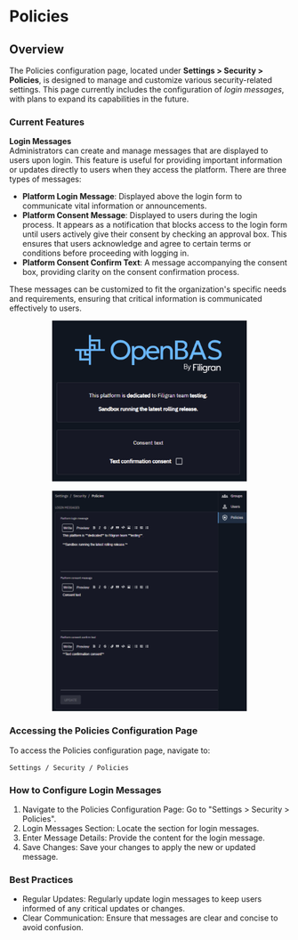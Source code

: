 # Policies

## Overview

The Policies configuration page, located under **Settings > Security > Policies**, is designed to manage and customize various security-related settings. 
This page currently includes the configuration of _login messages_, with plans to expand its capabilities in the future.  

### Current Features

**Login Messages**   
Administrators can create and manage messages that are displayed to users upon login. This feature is useful for providing important information or updates directly to users when they access the platform.
  There are three types of messages:
  * **Platform Login Message**: Displayed above the login form to communicate vital information or announcements.
  * **Platform Consent Message**: Displayed to users during the login process. It appears as a notification that blocks access to the login form until users actively give their consent by checking an approval box. This ensures that users acknowledge and agree to certain terms or conditions before proceeding with logging in.
  * **Platform Consent Confirm Text**: A message accompanying the consent box, providing clarity on the consent confirmation process.

These messages can be customized to fit the organization's specific needs and requirements, ensuring that critical information is communicated effectively to users.
<p align="center">
<img src="img.png" width="350">
</p>
<p align="center">
<img src="img_1.png" width="350">
</p>

### Accessing the Policies Configuration Page

To access the Policies configuration page, navigate to:

    Settings / Security / Policies  

### How to Configure Login Messages

  1. Navigate to the Policies Configuration Page: Go to "Settings > Security > Policies".
  2. Login Messages Section: Locate the section for login messages.  
  3. Enter Message Details: Provide the content for the login message.  
  4. Save Changes: Save your changes to apply the new or updated message.  

### Best Practices

  * Regular Updates: Regularly update login messages to keep users informed of any critical updates or changes.
  * Clear Communication: Ensure that messages are clear and concise to avoid confusion.
